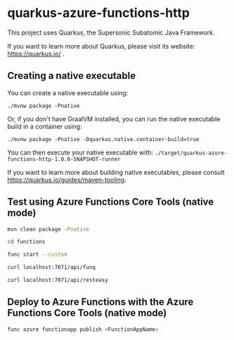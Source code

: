 # quarkus-azure-functions-http

This project uses Quarkus, the Supersonic Subatomic Java Framework.

If you want to learn more about Quarkus, please visit its website: https://quarkus.io/ .

## Creating a native executable

You can create a native executable using: 
```shell script
./mvnw package -Pnative
```

Or, if you don't have GraalVM installed, you can run the native executable build in a container using: 
```shell script
./mvnw package -Pnative -Dquarkus.native.container-build=true
```

You can then execute your native executable with: `./target/quarkus-azure-functions-http-1.0.0-SNAPSHOT-runner`

If you want to learn more about building native executables, please consult https://quarkus.io/guides/maven-tooling.

## Test using Azure Functions Core Tools (native mode)

``` bash
mvn clean package -Pnative
```

``` bash
cd functions
```

``` bash
func start --custom
```

``` bash
curl localhost:7071/api/funq
```

``` bash
curl localhost:7071/api/resteasy
```

## Deploy to Azure Functions with the Azure Functions Core Tools (native mode)

``` bash
func azure functionapp publish <FunctionAppName>
```
